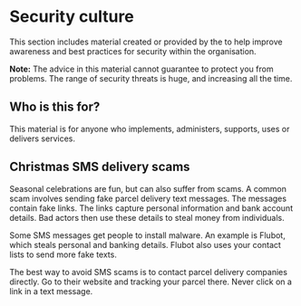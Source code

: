 # Security culture

This section includes material created or provided by the to help improve awareness and best practices for security within the organisation.

**Note:** The advice in this material cannot guarantee to protect you from problems. The range of security threats is huge, and increasing all the time.

## Who is this for?

This material is for anyone who implements, administers, supports, uses or delivers services.

## Christmas SMS delivery scams

Seasonal celebrations are fun, but can also suffer from scams. A common scam involves sending fake parcel delivery text messages. The messages contain fake links. The links capture personal information and bank account details. Bad actors then use these details to steal money from individuals.

Some SMS messages get people to install malware. An example is Flubot, which steals personal and banking details. Flubot also uses your contact lists to send more fake texts.

The best way to avoid SMS scams is to contact parcel delivery companies directly. Go to their website and tracking your parcel there. Never click on a link in a text message.

